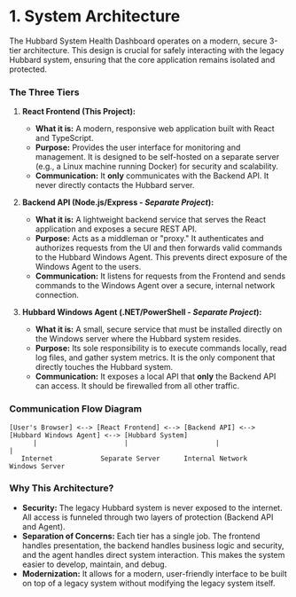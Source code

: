 # 1. System Architecture

The Hubbard System Health Dashboard operates on a modern, secure 3-tier architecture. This design is crucial for safely interacting with the legacy Hubbard system, ensuring that the core application remains isolated and protected.

### The Three Tiers

1.  **React Frontend (This Project):**
    *   **What it is:** A modern, responsive web application built with React and TypeScript.
    *   **Purpose:** Provides the user interface for monitoring and management. It is designed to be self-hosted on a separate server (e.g., a Linux machine running Docker) for security and scalability.
    *   **Communication:** It **only** communicates with the Backend API. It never directly contacts the Hubbard server.

2.  **Backend API (Node.js/Express - *Separate Project*):**
    *   **What it is:** A lightweight backend service that serves the React application and exposes a secure REST API.
    *   **Purpose:** Acts as a middleman or "proxy." It authenticates and authorizes requests from the UI and then forwards valid commands to the Hubbard Windows Agent. This prevents direct exposure of the Windows Agent to the users.
    *   **Communication:** It listens for requests from the Frontend and sends commands to the Windows Agent over a secure, internal network connection.

3.  **Hubbard Windows Agent (.NET/PowerShell - *Separate Project*):**
    *   **What it is:** A small, secure service that must be installed directly on the Windows server where the Hubbard system resides.
    *   **Purpose:** Its sole responsibility is to execute commands locally, read log files, and gather system metrics. It is the only component that directly touches the Hubbard system.
    *   **Communication:** It exposes a local API that **only** the Backend API can access. It should be firewalled from all other traffic.

### Communication Flow Diagram

```
[User's Browser] <--> [React Frontend] <--> [Backend API] <--> [Hubbard Windows Agent] <--> [Hubbard System]
      |                      |                      |                       |
   Internet            Separate Server      Internal Network        Windows Server
```

### Why This Architecture?

*   **Security:** The legacy Hubbard system is never exposed to the internet. All access is funneled through two layers of protection (Backend API and Agent).
*   **Separation of Concerns:** Each tier has a single job. The frontend handles presentation, the backend handles business logic and security, and the agent handles direct system interaction. This makes the system easier to develop, maintain, and debug.
*   **Modernization:** It allows for a modern, user-friendly interface to be built on top of a legacy system without modifying the legacy system itself.
